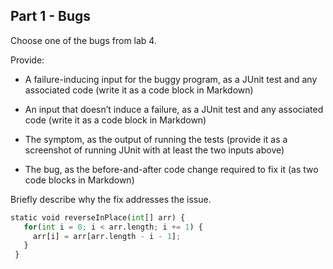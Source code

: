 ## Part 1 - Bugs
Choose one of the bugs from lab 4.

Provide:

* A failure-inducing input for the buggy program, as a JUnit test and any associated code (write it as a code block in Markdown)


* An input that doesn’t induce a failure, as a JUnit test and any associated code (write it as a code block in Markdown)


* The symptom, as the output of running the tests (provide it as a screenshot of running JUnit with at least the two inputs above)


* The bug, as the before-and-after code change required to fix it (as two code blocks in Markdown)


Briefly describe why the fix addresses the issue.
```python
static void reverseInPlace(int[] arr) {
   for(int i = 0; i < arr.length; i += 1) {
     arr[i] = arr[arr.length - i - 1];
   }
 }
```
